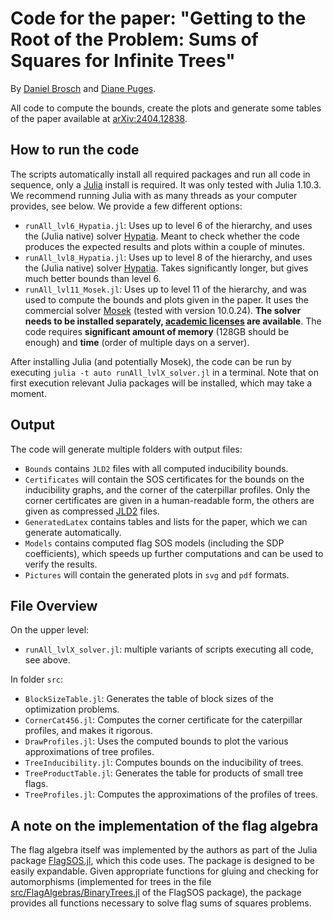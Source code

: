# Code for the paper: "Getting to the Root of the Problem: Sums of Squares for Infinite Trees"
By [Daniel Brosch](DanielBrosch.com) and [Diane Puges](https://www.aau.at/en/team/puges-diane/).

All code to compute the bounds, create the plots and generate some tables of the paper available at [arXiv:2404.12838](https://arxiv.org/abs/2404.12838).

## How to run the code
The scripts automatically install all required packages and run all code in sequence, only a [Julia](https://julialang.org/) install is required. It was only tested with Julia 1.10.3. We recommend running Julia with as many threads as your computer provides, see below. We provide a few different options:

- `runAll_lvl6_Hypatia.jl`: Uses up to level 6 of the hierarchy, and uses the (Julia native) solver [Hypatia](https://github.com/jump-dev/Hypatia.jl). Meant to check whether the code produces the expected results and plots within a couple of minutes.
- `runAll_lvl8_Hypatia.jl`: Uses up to level 8 of the hierarchy, and uses the (Julia native) solver [Hypatia](https://github.com/jump-dev/Hypatia.jl). Takes significantly longer, but gives much better bounds than level 6.
- `runAll_lvl11_Mosek.jl`: Uses up to level 11 of the hierarchy, and was used to compute the bounds and plots given in the paper. It uses the commercial solver [Mosek](https://www.mosek.com/) (tested with version 10.0.24). **The solver needs to be installed separately, [academic licenses](https://www.mosek.com/products/academic-licenses/) are available**. The code requires **significant amount of memory** (128GB should be enough) and **time** (order of multiple days on a server).

After installing Julia (and potentially Mosek), the code can be run by executing
`julia -t auto runAll_lvlX_solver.jl`
in a terminal. Note that on first execution relevant Julia packages will be installed, which may take a moment.

## Output
The code will generate multiple folders with output files:

- `Bounds` contains `JLD2` files with all computed inducibility bounds.
- `Certificates` will contain the SOS certificates for the bounds on the inducibility graphs, and the corner of the caterpillar profiles. Only the corner certificates are given in a human-readable form, the others are given as compressed [JLD2](https://github.com/JuliaIO/JLD2.jl) files.
- `GeneratedLatex` contains tables and lists for the paper, which we can generate automatically.
- `Models` contains computed flag SOS models (including the SDP coefficients), which speeds up further computations and can be used to verify the results.
- `Pictures` will contain the generated plots in `svg` and `pdf` formats.

## File Overview
On the upper level:

- `runAll_lvlX_solver.jl`: multiple variants of scripts executing all code, see above.

In folder `src`:

- `BlockSizeTable.jl`: Generates the table of block sizes of the optimization problems.
- `CornerCat456.jl`: Computes the corner certificate for the caterpillar profiles, and makes it rigorous.
- `DrawProfiles.jl`: Uses the computed bounds to plot the various approximations of tree profiles.
- `TreeInducibility.jl`: Computes bounds on the inducibility of trees.
- `TreeProductTable.jl`: Generates the table for products of small tree flags.
- `TreeProfiles.jl`: Computes the approximations of the profiles of trees.

## A note on the implementation of the flag algebra
The flag algebra itself was implemented by the authors as part of the Julia package [FlagSOS.jl](https://github.com/DanielBrosch/FlagSOS.jl), which this code uses. The package is designed to be easily expandable. Given appropriate functions for gluing and checking for automorphisms (implemented for trees in the file [src/FlagAlgebras/BinaryTrees.jl](https://github.com/DanielBrosch/FlagSOS.jl/blob/main/src/FlagAlgebras/BinaryTrees.jl) of the FlagSOS package), the package provides all functions necessary to solve flag sums of squares problems. 